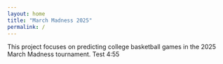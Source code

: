 ```yaml
---
layout: home
title: "March Madness 2025"
permalink: /
---
```


This project focuses on predicting college basketball games in the 2025 March Madness tournament. Test 4:55
